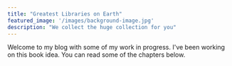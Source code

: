```yaml
---
title: "Greatest Libraries on Earth"
featured_image: '/images/background-image.jpg'
description: "We collect the huge collection for you"
---
```

Welcome to my blog with some of my work in progress. I've been working on this book idea. You can read some of the chapters below.
